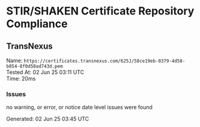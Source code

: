 # STIR/SHAKEN Certificate Repository Compliance

## TransNexus

Name: `https://certificates.transnexus.com/625J/58ce19eb-0379-4d58-b854-8f0d58ad743d.pem`\
Tested At: 02 Jun 25 03:11 UTC\
Time: 20ms

### Issues

no warning, or error, or notice date level issues were found

Generated: 02 Jun 25 03:45 UTC
